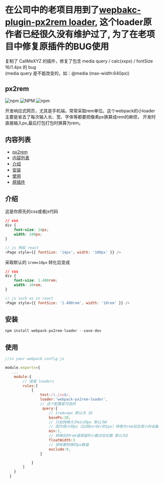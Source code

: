 # 在公司中的老项目用到了[wepbakc-plugin-px2rem loader](https://www.npmjs.com/package/webpack-px-to-rem), 这个loader原作者已经很久没有维护过了, 为了在老项目中修复原插件的BUG使用

复制了 CallMeXYZ 的插件，修复了包含 media query / calc(xxpx) /  fontSize  16/1.4px  的 bug  
(media query 是不能改变的，如：@media (max-width:640px))

## px2rem
![npm](https://img.shields.io/npm/v/webpack-px2rem-loader.svg)
![NPM](https://img.shields.io/npm/l/webpack-px2rem-loader.svg)
![npm](https://img.shields.io/npm/dt/webpack-px2rem-loader.svg)

开发响应式网页，尤其是手机端，常常采取rem单位。这个webpack的小loader主要是省去了每次输入长、宽、字体等都要把像素px换算成rem的麻烦，
开发时直接输入px,最后打包打包时换算为rem。

## 内容列表
- [px2rem](#px2rem)
- [内容列表](#内容列表)
- [介绍](#介绍)
- [安装](#安装)
- [使用](#使用)
- [原插件](#原插件)

## 介绍
这是你原先的css或者js代码
```css
// css
div {
    font-size: 14px;
    width: 100px;
}
```
```javascript
// js 例如 react
<Page style={{ fontSize: '14px', width: '100px' }} />
```
采取默认的 `1rem=10px` 转化后变成
```css
// css
div {
    font-size: 1.400rem;
    width: 10rem;
}
```
```javascript
// js such as in react
<Page style={{ fontSize: '1.400rem', width: '10rem' }} />
```

## 安装
```javascript
npm install webpack-px2rem-loader --save-dev
```

## 使用
```javascript
//in your webpack.config.js

module.exports={
   ...
    module:{
        // 或者 loaders
        rules:[
            {
                test:/\.jsx$/,
                loader:'webpack-px2rem-loader',
                // 这个配置是可选的
                 query:{
                    // 1rem=npx 默认为 10
                    basePx:10,
                    // 只会转换大于min的px 默认为0
                    // 因为很小的px（比如border的1px）转换为rem后在很小的设备上结果会小于1px，有的设备就会不显示
                    min:1,
                    // 转换后的rem值保留的小数点后位数 默认为3
                    floatWidth:3
                    // 排除要转换的px数值
                    exclude:0,
                }

            }
        ]
    }
  }
```
